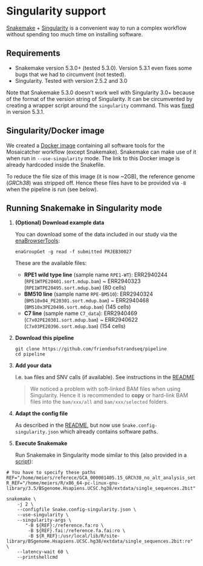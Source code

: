 # Singularity support

[Snakemake](https://bitbucket.org/snakemake/snakemake) +
[Singularity](https://www.sylabs.io/docs/) is a convenient way to run a complex
workflow without spending too much time on installing software.

## Requirements

 * Snakemake version 5.3.0+ (tested 5.3.0). Version 5.3.1 even fixes some bugs
that we had to circumvent (not tested).
 * Singularity. Tested with version 2.5.2 and 3.0
 
Note that Snakemake 5.3.0 doesn't work well with Singularity 3.0+ because of
the format of the version string of Singularity. It can be circumvented by creating
a wrapper script around the `singularity` command. This was
[fixed](https://bitbucket.org/snakemake/snakemake/commits/4fa92abcbd11936dff8596004bb2bcf157d6c6eb)
in version 5.3.1.  


## Singularity/Docker image

We created a [Docker image](https://hub.docker.com/r/smei/mosaicatcher-pipeline)
containing all software tools for the Mosaicatcher workflow (except Snakemake).
Snakemake can make
use of it when run in `--use-singularity` mode. The link to this Docker image is
already hardcoded inside the Snakefile.

To reduce the file size of this image (it is now ~2GB), the reference genome
(_GRCh38_) was stripped off. Hence these files have to be provided via `-B`
when the pipeline is run (see below).


## Running Snakemake in Singularity mode

1. **(Optional) Download example data**

	You can download some of the data included in our study via the 
	[enaBrowserTools](https://github.com/enasequence/enaBrowserTools):
	
	```
	enaGroupGet -g read -f submitted PRJEB30027
	```
	
	These are the available files:
	
	* **RPE1 wild type line** (sample name `RPE1-WT`):
	  ERR2940244 (`RPE1WTPE20401.sort.mdup.bam`) ~ ERR2940323 (`RPE1WTPE20495.sort.mdup.bam`) (80 cells)
	* **BM510 line** (sample name `RPE-BM510`):
	  ERR2940324 (`BM510x04_PE20301.sort.mdup.bam`) ~ ERR2940468 (`BM510x3PE20496.sort.mdup.bam`) (145 cells)
	* **C7 line** (sample name `C7_data`):
	  ERR2940469 (`C7x02PE20301.sort.mdup.bam`) ~ ERR2940622 (`C7x03PE20396.sort.mdup.bam`) (154 cells)

2. **Download this pipeline** 

	```
	git clone https://github.com/friendsofstrandseq/pipeline
	cd pipeline
	```

3. **Add your data**

	I.e. `bam` files and SNV calls (if available). See instructions in the [README](../README.md)

	> We noticed a problem with soft-linked BAM files when using Singularity. Hence it is
	> recommended to **copy** or hard-link BAM files into the `bam/xxx/all` and
	> `bam/xxx/selected` folders.

4. **Adapt the config file**

	As described in the [README](../README.md), but now use `Snake.config-singularity.json` which already contains software paths.

4. **Execute Snakemake**

	Run Snakemake in Singularity mode similar to this (also provided in a [script](../run_pipeline_singularity.sh)):

```
# You have to specify these paths
REF="/home/meiers/referece/GCA_000001405.15_GRCh38_no_alt_analysis_set.fna"
R_REF="/home/meiers/R/x86_64-pc-linux-gnu-library/3.5/BSgenome.Hsapiens.UCSC.hg38/extdata/single_sequences.2bit"

snakemake \
    -j 2 \
    --configfile Snake.config-singularity.json \
    --use-singularity \
    --singularity-args \
       "-B ${REF}:/reference.fa:ro \
        -B ${REF}.fai:/reference.fa.fai:ro \
        -B ${R_REF}:/usr/local/lib/R/site-library/BSgenome.Hsapiens.UCSC.hg38/extdata/single_sequences.2bit:ro" \
    --latency-wait 60 \
    --printshellcmd
```